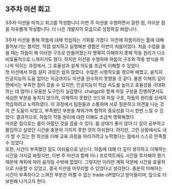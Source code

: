 ## 3주차 미션 회고
3주차 미션을 마치고 회고를 작성합니다.이번 주 미션을 수행하면서 잘한 점, 아쉬운 점을 자유롭게 작성합니다. 더 나은 개발자의 모습으로 성장하길 바랍니다.

3주차 미션을 통해 하둡에 대해 학습하는 기회를 가졌다. 이전에 하둡이라는 툴에 대해 들어보기는 했지만, 직접 설치하고 실행해본 경험은 이번이 처음이었다. 처음 수업을 들을 때는 하둡이 왜 이러한 구조로 만들어졌는지 명확히 이해하지 못해 작동 원리가 다소 비효율적으로 느껴지기도 했다. 하지만 미션을 수행하며 하둡의 구조와 작동 방식을 하나씩 익히는 과정에서, 그 효율성과 설계 의도를 조금씩 이해할 수 있었다.</br>
첫 미션에서 하둡 설치 과정은 쉽지 않았다. 수많은 시행착오를 겪으며 헤맸고, 솔직히 인공지능의 도움 없이는 지금까지도 미션을 완수하지 못했을 것 같다. 물론 이해의 깊이 면에서는 부족한 점이 있을 수 있지만, 인공지능이 학습 속도를 높이고 효율성을 극대화하는 데 얼마나 유용한 도구인지 실감했다. chatgpt와 함께 파일 구성을 진행하면서도 세심한 부분을 놓치지 않으려, 이해하지 못했던 코드와 파일 구조, 하둡의 원리를 상세히 학습하려고 노력하였다. 이 과정에서 팀원들과 소통하며 서로 질문하고 의견을 나눈 것이 큰 도움이 되었고, 부족했던 부분을 채워가며 협력의 중요성을 다시 한번 느낄 수 있었다. 결과적으로, 하둡의 작동 원리에 대한 이해도 조금씩 명확해졌다.</br>
아쉬운 점으로는 몸이 아팠던 것을 꼽을 수 있다. 몸 상태가 좋지 않아 더 깊이 공부하고 몰입하고 싶었던 시간을 충분히 가지지 못한 것이 아쉬웠다. 하지만, 그런 상황에서도 내가 할 수 있는 한 최선을 다해 교육 과정을 따라가려고 노력했다는 점에서 스스로 만족할 수 있었다.</br>
또한, 시간이 부족했던 점도 아쉬움으로 남는다. 하둡에 대해 더 깊이 생각하고 이해하는 시간을 가지길 바랐지만, 이번 주 미션과 함께 미니 프로젝트에도 시간을 투자해야 했기 때문에 계획에 따라 움직일 수밖에 없었다. 그렇지만 이러한 계획 덕분에 시간을 효율적으로 사용할 수 있었고, 결국 미션을 마무리할 수 있었다고 생각한다. 충분히 이해하는 시간이 부족하다고 느껴진 부분은 어쩔 수 없는 trade-off였다고 받아들이며, 앞으로 더 보완해 나가고자 한다.</br>